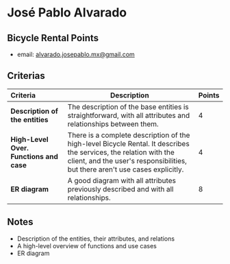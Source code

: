 # José Pablo Alvarado

## Bicycle Rental Points

* email: alvarado.josepablo.mx@gmail.com

## Criterias
| Criteria                                | Description                                                  | Points |
| :-------------------------------------- | ------------------------------------------------------------ | ------ |
| **Description of the entities**         | The description of the base entities is straightforward, with all attributes and relationships between them. | 4      |
| **High-Level Over. Functions and case** | There is a complete description of the high-level Bicycle Rental. It describes the services, the relation with the client, and the user's responsibilities, but there aren't use cases explicitly. | 4      |
| **ER diagram**                          | A good diagram with all attributes previously described and with all relationships. | 8      |

## Notes

* Description of the entities, their attributes, and relations
* A high-level overview of functions and use cases
* ER diagram

